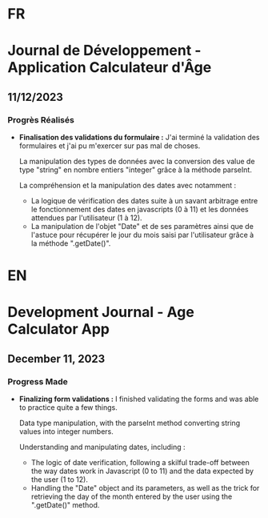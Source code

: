 # FR

# Journal de Développement - Application Calculateur d'Âge

## 11/12/2023

### Progrès Réalisés

- **Finalisation des validations du formulaire :**
  J'ai terminé la validation des formulaires et j'ai pu m'exercer sur pas mal de choses.

  La manipulation des types de données avec la conversion des value de type "string" en nombre entiers "integer" grâce à la méthode parseInt.

  La compréhension et la manipulation des dates avec notamment :

  - La logique de vérification des dates suite à un savant arbitrage entre le fonctionnement des dates en javascripts (0 à 11) et les données attendues par l'utilisateur (1 à 12).
  - La manipulation de l'objet "Date" et de ses paramètres ainsi que de l'astuce pour récupérer le jour du mois saisi par l'utilisateur grâce à la méthode ".getDate()".

# EN

# Development Journal - Age Calculator App

## December 11, 2023

### Progress Made

- **Finalizing form validations :**
  I finished validating the forms and was able to practice quite a few things.

  Data type manipulation, with the parseInt method converting string values into integer numbers.

  Understanding and manipulating dates, including :

  - The logic of date verification, following a skilful trade-off between the way dates work in Javascript (0 to 11) and the data expected by the user (1 to 12).
  - Handling the "Date" object and its parameters, as well as the trick for retrieving the day of the month entered by the user using the ".getDate()" method.
